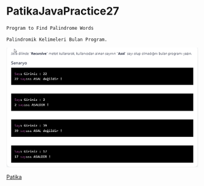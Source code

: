 # PatikaJavaPractice27
```
Program to Find Palindrome Words
```
```
Palindromik Kelimeleri Bulan Program.
```
![img.png](img.png)

[Patika](https://www.patika.dev)


